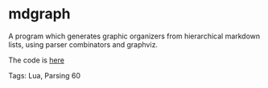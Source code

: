 # mdgraph

A program which generates graphic organizers
from hierarchical markdown lists,
using parser combinators and graphviz.

The code is [here](https://github.com/hhhhhhhhhn/mdgraph)

Tags: Lua, Parsing
60
